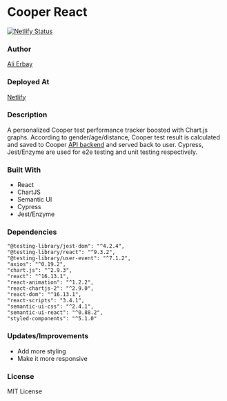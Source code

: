 # Cooper React

[![Netlify Status](https://api.netlify.com/api/v1/badges/a2fde8d9-ddf6-437e-90ad-93105ae28c9f/deploy-status)](https://app.netlify.com/sites/frosty-perlman-b731b4/deploys)

### Author
[Ali Erbay](https://github.com/kermit-klein)

### Deployed At

[Netlify](https://frosty-perlman-b731b4.netlify.app/)

### Description

A personalized Cooper test performance tracker boosted with Chart.js graphs. According to gender/age/distance, Cooper test result is calculated and saved to Cooper [API backend](https://github.com/kermit-klein/cooper-rails) and served back to user. Cypress, Jest/Enzyme are used for e2e testing and unit testing respectively.

### Built With

- React
- ChartJS
- Semantic UI
- Cypress
- Jest/Enzyme

### Dependencies

    "@testing-library/jest-dom": "^4.2.4",
    "@testing-library/react": "^9.3.2",
    "@testing-library/user-event": "^7.1.2",
    "axios": "^0.19.2",
    "chart.js": "^2.9.3",
    "react": "^16.13.1",
    "react-animation": "^1.2.2",
    "react-chartjs-2": "^2.9.0",
    "react-dom": "^16.13.1",
    "react-scripts": "3.4.1",
    "semantic-ui-css": "^2.4.1",
    "semantic-ui-react": "^0.88.2",
    "styled-components": "^5.1.0"

### Updates/Improvements
- Add more styling
- Make it more responsive

### License
MIT License
